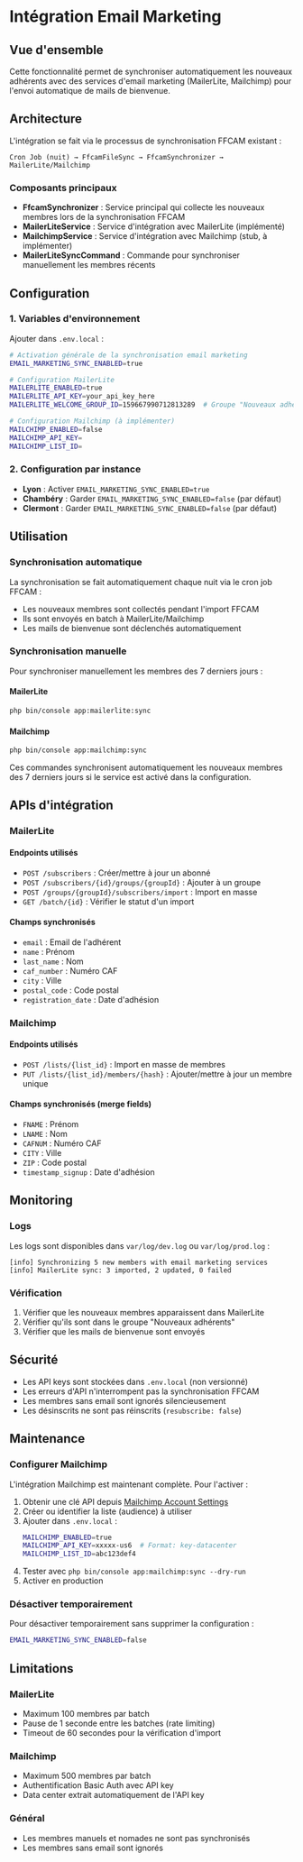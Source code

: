 # Intégration Email Marketing

## Vue d'ensemble

Cette fonctionnalité permet de synchroniser automatiquement les nouveaux adhérents avec des services d'email marketing (MailerLite, Mailchimp) pour l'envoi automatique de mails de bienvenue.

## Architecture

L'intégration se fait via le processus de synchronisation FFCAM existant :

```
Cron Job (nuit) → FfcamFileSync → FfcamSynchronizer → MailerLite/Mailchimp
```

### Composants principaux

- **FfcamSynchronizer** : Service principal qui collecte les nouveaux membres lors de la synchronisation FFCAM
- **MailerLiteService** : Service d'intégration avec MailerLite (implémenté)
- **MailchimpService** : Service d'intégration avec Mailchimp (stub, à implémenter)
- **MailerLiteSyncCommand** : Commande pour synchroniser manuellement les membres récents

## Configuration

### 1. Variables d'environnement

Ajouter dans `.env.local` :

```bash
# Activation générale de la synchronisation email marketing
EMAIL_MARKETING_SYNC_ENABLED=true

# Configuration MailerLite
MAILERLITE_ENABLED=true
MAILERLITE_API_KEY=your_api_key_here
MAILERLITE_WELCOME_GROUP_ID=159667990712813289  # Groupe "Nouveaux adhérents"

# Configuration Mailchimp (à implémenter)
MAILCHIMP_ENABLED=false
MAILCHIMP_API_KEY=
MAILCHIMP_LIST_ID=
```

### 2. Configuration par instance

- **Lyon** : Activer `EMAIL_MARKETING_SYNC_ENABLED=true`
- **Chambéry** : Garder `EMAIL_MARKETING_SYNC_ENABLED=false` (par défaut)
- **Clermont** : Garder `EMAIL_MARKETING_SYNC_ENABLED=false` (par défaut)

## Utilisation

### Synchronisation automatique

La synchronisation se fait automatiquement chaque nuit via le cron job FFCAM :
- Les nouveaux membres sont collectés pendant l'import FFCAM
- Ils sont envoyés en batch à MailerLite/Mailchimp
- Les mails de bienvenue sont déclenchés automatiquement

### Synchronisation manuelle

Pour synchroniser manuellement les membres des 7 derniers jours :

#### MailerLite
```bash
php bin/console app:mailerlite:sync
```

#### Mailchimp
```bash
php bin/console app:mailchimp:sync
```

Ces commandes synchronisent automatiquement les nouveaux membres des 7 derniers jours si le service est activé dans la configuration.

## APIs d'intégration

### MailerLite

#### Endpoints utilisés
- `POST /subscribers` : Créer/mettre à jour un abonné
- `POST /subscribers/{id}/groups/{groupId}` : Ajouter à un groupe
- `POST /groups/{groupId}/subscribers/import` : Import en masse
- `GET /batch/{id}` : Vérifier le statut d'un import

#### Champs synchronisés
- `email` : Email de l'adhérent
- `name` : Prénom
- `last_name` : Nom
- `caf_number` : Numéro CAF
- `city` : Ville
- `postal_code` : Code postal
- `registration_date` : Date d'adhésion

### Mailchimp

#### Endpoints utilisés
- `POST /lists/{list_id}` : Import en masse de membres
- `PUT /lists/{list_id}/members/{hash}` : Ajouter/mettre à jour un membre unique

#### Champs synchronisés (merge fields)
- `FNAME` : Prénom
- `LNAME` : Nom
- `CAFNUM` : Numéro CAF
- `CITY` : Ville
- `ZIP` : Code postal
- `timestamp_signup` : Date d'adhésion

## Monitoring

### Logs

Les logs sont disponibles dans `var/log/dev.log` ou `var/log/prod.log` :

```
[info] Synchronizing 5 new members with email marketing services
[info] MailerLite sync: 3 imported, 2 updated, 0 failed
```

### Vérification

1. Vérifier que les nouveaux membres apparaissent dans MailerLite
2. Vérifier qu'ils sont dans le groupe "Nouveaux adhérents"
3. Vérifier que les mails de bienvenue sont envoyés

## Sécurité

- Les API keys sont stockées dans `.env.local` (non versionné)
- Les erreurs d'API n'interrompent pas la synchronisation FFCAM
- Les membres sans email sont ignorés silencieusement
- Les désinscrits ne sont pas réinscrits (`resubscribe: false`)

## Maintenance

### Configurer Mailchimp

L'intégration Mailchimp est maintenant complète. Pour l'activer :

1. Obtenir une clé API depuis [Mailchimp Account Settings](https://admin.mailchimp.com/account/api/)
2. Créer ou identifier la liste (audience) à utiliser
3. Ajouter dans `.env.local` :
   ```bash
   MAILCHIMP_ENABLED=true
   MAILCHIMP_API_KEY=xxxxx-us6  # Format: key-datacenter
   MAILCHIMP_LIST_ID=abc123def4
   ```
4. Tester avec `php bin/console app:mailchimp:sync --dry-run`
5. Activer en production

### Désactiver temporairement

Pour désactiver temporairement sans supprimer la configuration :

```bash
EMAIL_MARKETING_SYNC_ENABLED=false
```

## Limitations

### MailerLite
- Maximum 100 membres par batch
- Pause de 1 seconde entre les batches (rate limiting)
- Timeout de 60 secondes pour la vérification d'import

### Mailchimp
- Maximum 500 membres par batch
- Authentification Basic Auth avec API key
- Data center extrait automatiquement de l'API key

### Général
- Les membres manuels et nomades ne sont pas synchronisés
- Les membres sans email sont ignorés